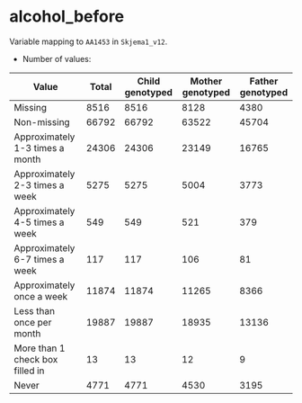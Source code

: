 # alcohol_before
Variable mapping to `AA1453` in `Skjema1_v12`.
- Number of values:

| Value | Total | Child genotyped | Mother genotyped | Father genotyped |
| ----- | ----- | --------------- | ---------------- | ---------------- |
| Missing | 8516 | 8516 | 8128 | 4380 |
| Non-missing | 66792 | 66792 | 63522 | 45704 |
| Approximately 1-3 times a month | 24306 | 24306 | 23149 |16765 |
| Approximately 2-3 times a week | 5275 | 5275 | 5004 |3773 |
| Approximately 4-5 times a week | 549 | 549 | 521 |379 |
| Approximately 6-7 times a week | 117 | 117 | 106 |81 |
| Approximately once a week | 11874 | 11874 | 11265 |8366 |
| Less than once per month | 19887 | 19887 | 18935 |13136 |
| More than 1 check box filled in | 13 | 13 | 12 |9 |
| Never | 4771 | 4771 | 4530 |3195 |



